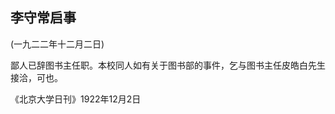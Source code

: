 ## 李守常启事

 

(一九二二年十二月二日)

 

鄙人已辞图书主任职。本校同人如有关于图书部的事件，乞与图书主任皮皓白先生接洽，可也。

 

《北京大学日刊》1922年12月2日

 

